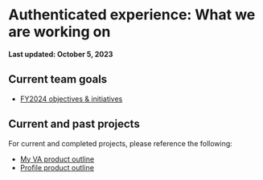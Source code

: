 # Authenticated experience: What we are working on

**Last updated: October 5, 2023**

## Current team goals

- [FY2024 objectives & initiatives]()

## Current and past projects

For current and completed projects, please reference the following:

- [My VA product outline](https://github.com/department-of-veterans-affairs/va.gov-team/tree/master/products/identity-personalization/my-va#projects)
- [Profile product outline](https://github.com/department-of-veterans-affairs/va.gov-team/tree/master/products/identity-personalization/profile#projects)
